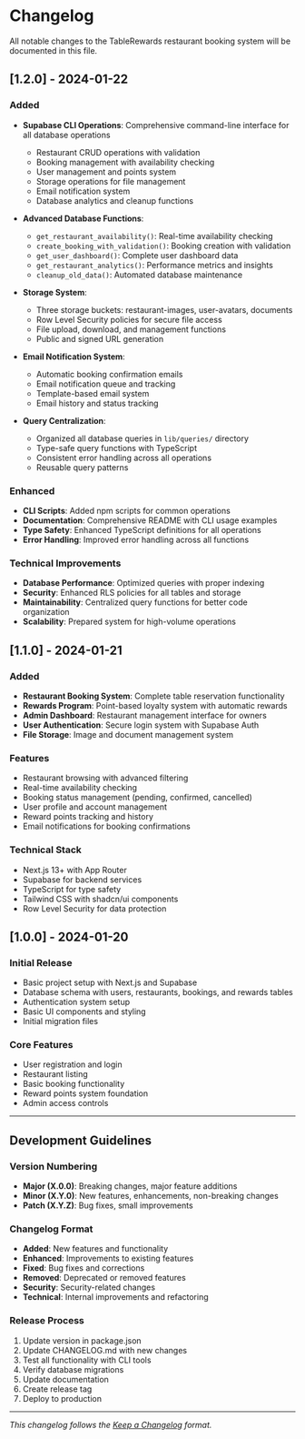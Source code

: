 # Changelog

All notable changes to the TableRewards restaurant booking system will be documented in this file.

## [1.2.0] - 2024-01-22

### Added
- **Supabase CLI Operations**: Comprehensive command-line interface for all database operations
  - Restaurant CRUD operations with validation
  - Booking management with availability checking
  - User management and points system
  - Storage operations for file management
  - Email notification system
  - Database analytics and cleanup functions

- **Advanced Database Functions**:
  - `get_restaurant_availability()`: Real-time availability checking
  - `create_booking_with_validation()`: Booking creation with validation
  - `get_user_dashboard()`: Complete user dashboard data
  - `get_restaurant_analytics()`: Performance metrics and insights
  - `cleanup_old_data()`: Automated database maintenance

- **Storage System**:
  - Three storage buckets: restaurant-images, user-avatars, documents
  - Row Level Security policies for secure file access
  - File upload, download, and management functions
  - Public and signed URL generation

- **Email Notification System**:
  - Automatic booking confirmation emails
  - Email notification queue and tracking
  - Template-based email system
  - Email history and status tracking

- **Query Centralization**:
  - Organized all database queries in `lib/queries/` directory
  - Type-safe query functions with TypeScript
  - Consistent error handling across all operations
  - Reusable query patterns

### Enhanced
- **CLI Scripts**: Added npm scripts for common operations
- **Documentation**: Comprehensive README with CLI usage examples
- **Type Safety**: Enhanced TypeScript definitions for all operations
- **Error Handling**: Improved error handling across all functions

### Technical Improvements
- **Database Performance**: Optimized queries with proper indexing
- **Security**: Enhanced RLS policies for all tables and storage
- **Maintainability**: Centralized query functions for better code organization
- **Scalability**: Prepared system for high-volume operations

## [1.1.0] - 2024-01-21

### Added
- **Restaurant Booking System**: Complete table reservation functionality
- **Rewards Program**: Point-based loyalty system with automatic rewards
- **Admin Dashboard**: Restaurant management interface for owners
- **User Authentication**: Secure login system with Supabase Auth
- **File Storage**: Image and document management system

### Features
- Restaurant browsing with advanced filtering
- Real-time availability checking
- Booking status management (pending, confirmed, cancelled)
- User profile and account management
- Reward points tracking and history
- Email notifications for booking confirmations

### Technical Stack
- Next.js 13+ with App Router
- Supabase for backend services
- TypeScript for type safety
- Tailwind CSS with shadcn/ui components
- Row Level Security for data protection

## [1.0.0] - 2024-01-20

### Initial Release
- Basic project setup with Next.js and Supabase
- Database schema with users, restaurants, bookings, and rewards tables
- Authentication system setup
- Basic UI components and styling
- Initial migration files

### Core Features
- User registration and login
- Restaurant listing
- Basic booking functionality
- Reward points system foundation
- Admin access controls

---

## Development Guidelines

### Version Numbering
- **Major (X.0.0)**: Breaking changes, major feature additions
- **Minor (X.Y.0)**: New features, enhancements, non-breaking changes  
- **Patch (X.Y.Z)**: Bug fixes, small improvements

### Changelog Format
- **Added**: New features and functionality
- **Enhanced**: Improvements to existing features
- **Fixed**: Bug fixes and corrections
- **Removed**: Deprecated or removed features
- **Security**: Security-related changes
- **Technical**: Internal improvements and refactoring

### Release Process
1. Update version in package.json
2. Update CHANGELOG.md with new changes
3. Test all functionality with CLI tools
4. Verify database migrations
5. Update documentation
6. Create release tag
7. Deploy to production

---

*This changelog follows the [Keep a Changelog](https://keepachangelog.com/) format.*